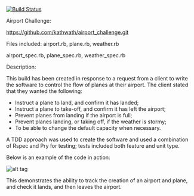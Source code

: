 [![Build Status](https://travis-ci.org/kathwath/airport_challenge.svg?branch=master)](https://travis-ci.org/kathwath/airport_challenge)

Airport Challenge:

https://github.com/kathwath/airport_challenge.git

Files included:
airport.rb, plane.rb, weather.rb

airport_spec.rb, plane_spec.rb, weather_spec.rb

Description:

This build has been created in response to a request from a client to write the software to control the flow of planes at their airport.  The client stated that they wanted the following:

* Instruct a plane to land, and confirm it has landed;
* Instruct a plane to take-off, and confirm it has left the airport;
* Prevent planes from landing if the airport is full;
* Prevent planes landing, or taking off, if the weather is stormy;
* To be able to change the default capacity when necessary.

A TDD approach was used to create the software and used a combination of Rspec and Pry for testing; tests included both feature and unit type.

Below is an example of the code in action:

![alt tag](https://github.com/kathwath/airport_challenge/blob/master/Screenshot.png)


This demonstrates the ability to track the creation of an airport and plane, and check it lands, and then leaves the airport.
